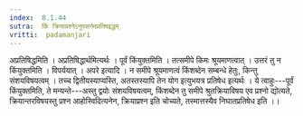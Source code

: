 ```yaml
---
index:  8.1.44
sutra:  किं क्रियाप्रश्नेऽनुपसर्गमप्रतिषइद्धम्
vritti:  padamanjari
---
```


अप्रतिषिद्धमिति । अप्रतिषिद्धार्थमित्यर्थः ।
पूर्वं किंयुक्तमिति । तत्समीपे किमः श्रूयमाणत्वात् । उत्तरं तु न किंयुक्तमिति । विपर्ययात् ।
अपरे इत्यादि । न समीपे श्रूयमाणत्वं किंशब्देन सम्बन्धे हेतुः, किन्तु संशयविषयत्वम् । तच्च द्वितीयस्याप्यस्ति, अतस्तस्यापि तेन योग इत्युभयत्र प्रतिषेध इत्यर्थः । ये त्वाहुः---पूर्वं किंयुक्तमिति, ते मन्यन्ते---अस्तु द्वयोः संशयविषयत्वम्, किंशब्देन तु समीपे श्रुतक्रियाविषय एव प्रश्नो द्योत्यते, क्रियान्तरविषयस्तु प्रश्न आहोस्विदित्यनेन, क्रियाप्रश्न इति चोच्यते, तस्मात्तस्यैव निघातप्रतिषेध इति ।।
